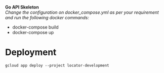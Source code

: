 **Go API Skeleton** <br>
*Change the configuration on docker_compose.yml as per your requirement and run the following docker commands:*
- docker-compose build
- docker-compose up

# Deployment
```
gcloud app deploy --project locator-development
``` 
